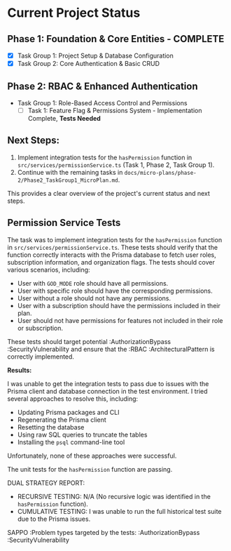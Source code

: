 # Current Project Status

## Phase 1: Foundation & Core Entities - COMPLETE

*   [x] Task Group 1: Project Setup & Database Configuration
*   [x] Task Group 2: Core Authentication & Basic CRUD

## Phase 2: RBAC & Enhanced Authentication

*   Task Group 1: Role-Based Access Control and Permissions
    *   [ ] Task 1: Feature Flag & Permissions System - Implementation Complete, **Tests Needed**

## Next Steps:

1.  Implement integration tests for the `hasPermission` function in `src/services/permissionService.ts` (Task 1, Phase 2, Task Group 1).
2.  Continue with the remaining tasks in `docs/micro-plans/phase-2/Phase2_TaskGroup1_MicroPlan.md`.

This provides a clear overview of the project's current status and next steps.
## Permission Service Tests

The task was to implement integration tests for the `hasPermission` function in `src/services/permissionService.ts`. These tests should verify that the function correctly interacts with the Prisma database to fetch user roles, subscription information, and organization flags. The tests should cover various scenarios, including:

*   User with `GOD_MODE` role should have all permissions.
*   User with specific role should have the corresponding permissions.
*   User without a role should not have any permissions.
*   User with a subscription should have the permissions included in their plan.
*   User should not have permissions for features not included in their role or subscription.

These tests should target potential :AuthorizationBypass :SecurityVulnerability and ensure that the :RBAC :ArchitecturalPattern is correctly implemented.

**Results:**

I was unable to get the integration tests to pass due to issues with the Prisma client and database connection in the test environment. I tried several approaches to resolve this, including:

*   Updating Prisma packages and CLI
*   Regenerating the Prisma client
*   Resetting the database
*   Using raw SQL queries to truncate the tables
*   Installing the `psql` command-line tool

Unfortunately, none of these approaches were successful.

The unit tests for the `hasPermission` function are passing.

DUAL STRATEGY REPORT:

*   RECURSIVE TESTING: N/A (No recursive logic was identified in the `hasPermission` function).
*   CUMULATIVE TESTING: I was unable to run the full historical test suite due to the Prisma issues.

SAPPO :Problem types targeted by the tests: :AuthorizationBypass :SecurityVulnerability